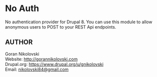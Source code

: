 # No Auth

No authentication provider for Drupal 8. You can use this module to allow 
anonymous users to POST to your REST Api endpoints.

## AUTHOR

Goran Nikolovski  
Website: http://gorannikolovski.com   
Drupal.org: https://www.drupal.org/u/gnikolovski   
Email: nikolovski84@gmail.com   
